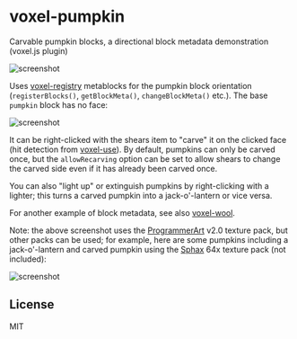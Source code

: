 # voxel-pumpkin

Carvable pumpkin blocks, a directional block metadata demonstration (voxel.js plugin)

![screenshot](http://i.imgur.com/zUcN9YH.png "Screenshot")

Uses [voxel-registry](https://github.com/deathcap/voxel-registry) metablocks for the
pumpkin block orientation (`registerBlocks()`, `getBlockMeta()`, `changeBlockMeta()` etc.).
The base `pumpkin` block has no face:

![screenshot](http://i.imgur.com/P4GMB0Y.png "Screenshot")

It can be right-clicked with the shears item to "carve" it on the clicked
face (hit detection from [voxel-use](https://github.com/deathcap/voxel-use)). By default,
pumpkins can only be carved once, but the `allowRecarving` option can be set to allow
shears to change the carved side even if it has already been carved once.

You can also "light up" or extinguish pumpkins by right-clicking with a lighter;
this turns a carved pumpkin into a jack-o'-lantern or vice versa.

For another example of block metadata, see also [voxel-wool](https://github.com/deathcap/voxel-wool).

Note: the above screenshot uses the [ProgrammerArt](https://github.com/deathcap/ProgrammerArt) v2.0
texture pack, but other packs can be used; for example, here are some pumpkins
including a jack-o'-lantern and carved pumpkin
using the [Sphax](http://bdcraft.net/) 64x texture pack (not included):

![screenshot](http://i.imgur.com/kPXHIhT.png "Screenshot")

## License

MIT

